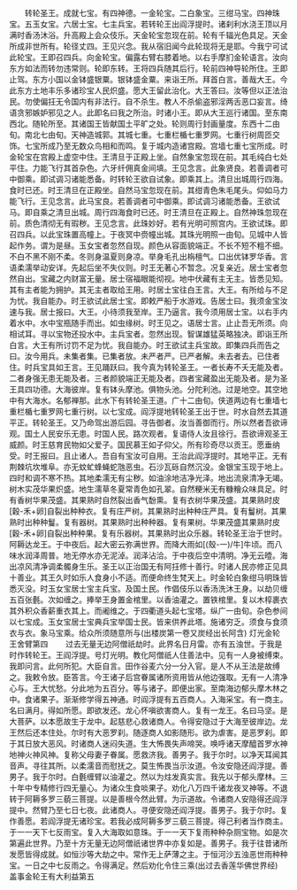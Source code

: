 <!-- { "loadSidebar": true } -->
　　转轮圣王。成就七宝。有四神德。一金轮宝。二白象宝。三绀马宝。四神珠宝。五玉女宝。六居士宝。七主兵宝。若转轮王出阎浮提时。诸刹利水浇王顶以月满时香汤沐浴。升高殿上会众伎乐。天金轮宝忽现在前。轮有千辐光色具足。天金所成非世所有。轮径丈四。王见兴念。我从宿旧闻今此轮现将无是耶。今我宁可试此轮宝。王即召四兵。向金轮宝。偏露右臂右膝着地。以右手摩扪金轮语言。汝向东方如法而转勿违常则。轮即东转。王将四兵随其后行。轮前四神导轮所住。王即止驾。东方小国以金钵盛银粟。银钵盛金粟。来诣王所。拜首白言。善哉大王。今此东方土地丰乐多诸珍宝人民炽盛。愿大王留此治化。大王答曰。汝等但以正法治民。勿使偏抂无令国内有非法行。自不杀生。教人不杀偷盗邪淫两舌恶口妄言。绮语贪邪嫉妒邪见之人。此即名曰我之所治。时诸小王。即从大王巡行诸国。至东南西北。随轮所至。其诸国王皆献国土平旷之处。轮则周行封画量度。东西十二由旬。南北七由旬。天神造城郭。其城七重。七重栏楯七重罗网。七重行树周匝交饰。七宝所成乃至无数众鸟相和而鸣。复于城内造诸宫殿。宫墙七重七宝所成。时金轮宝在宫殿上虚空中住。王清旦于正殿上坐。自然象宝忽现在前。其毛纯白七处平住。力能飞行其首杂色。六牙纤佣真金间填。王见念言。此象贤良。若善调者可中御乘。即试调习诸能悉备。时转轮王欲自试象。即乘其上。清旦出城周行四海。食时已还。时王清旦在正殿坐。自然马宝忽现在前。其绀青色朱毛尾头。仰如马力能飞行。王见念言。此马宝良。若善调者可中御乘。即试调习诸能悉备。王欲试马。即自乘之清旦出城。周行四海食时已还。时王清旦在正殿上。自然神珠忽现在前。质色清彻无有瑕秽。王见念言。此珠妙好。若有光明可照宫内。王欲试珠。即召四兵。以此宝珠置高幢上。于夜冥中赍幢出城。其珠光明照一由旬。见城中人皆起作务。谓为是昼。玉女宝者忽然自现。颜色从容面貌端正。不长不短不粗不细。不白不黑不刚不柔。冬则身温夏则身凉。举身毛孔出栴檀气。口出优钵罗华香。言语柔濡举动安详。先起后坐不失仪则。时王无著心不暂念。况复亲近。居士宝者忽然自出。宝藏之内财富无量。居士宿福眼能彻视。地中伏藏有主无主。皆悉见知。其有主者能为拥护。其无主者取给王用。时居士宝往白王言。大王。有所给与不足为忧。我自能办。时王欲试此居士宝。即敕严船于水游戏。告居士曰。我须金宝汝速与我。居士报曰。大王。小待须我至岸。王乃逼言。我今须用居士宝。以右手内着水中。水中宝瓶随手而出。如虫缘树。时王见之。语居士言。止止吾无所须。向相试耳。寻以宝物还投水中。主兵宝者。忽然出现。智谋雄猛英略独决。即诣王所白言。大王有所讨罚不足为忧。我自能办。时王欲试主兵宝故。即集四兵而告之曰。汝今用兵。未集者集。已集者放。未严者严。已严者解。未去者去。已住者住。时兵宝具如王言。王见踊跃曰。我今真为转轮圣王。一者长寿不夭无能及者。二者身强无患无能及者。三者颜貌端正无能及者。四者宝藏盈出无能及者。是为圣王具四功德。大海彼岸。复有钵头摩池。俱物头池。分陀利池。过是地空。其空地中有大海水。名郁禅那。此水下有转轮圣王道。广十二由旬。侠道两边有七重墙七重栏楯七重罗网七重行树。以七宝成。阎浮提地转轮圣王出于世。时水自然去其道平正。转轮圣王。又乃命驾出游后园。寻告御者。汝当善御而行。所以然者吾欲谛观。国土人民安乐无患。时国人民。路次观者。复语侍人汝且徐行。吾欲谛观圣王威颜。时王慈育民物如父爱子。国民慕王如子仰父。所有珍奇尽以贡王。愿垂纳受。时王报曰。且止诸人。吾自有宝汝可自用。王治此阎浮提时。其地平正。无有荆棘坑坎堆阜。亦无蚊虻蜂蝇蛇虺恶虫。石沙瓦砾自然沉没。金银宝玉现于地上。四时和调不寒不热。其地柔濡无有尘秽。如油涂地洁净光泽。地出流泉清净无竭。树木实茂华果炽盛。地生濡草冬夏常青色如孔翠。自然粳米无有糠糩众味具足。时有香树华果茂盛。其果熟时自然裂出香气馚熏。复有衣树华果茂盛。其果熟时皮[穀-禾+卵]自裂出种种衣。复有庄严树。其果熟时出种种庄严具。复有鬘树。其果熟时出种种鬘。复有器树。其果熟时出种种器。复有果树。华果茂盛其果熟时皮[穀-禾+卵]自裂出种种果。复有乐器树。其果熟时出众乐器。转轮圣王治于世时。阿耨达龙王。于中夜后。起大密云弥满世界。而降大雨如[(殼-一)/牛]牛顷。而八味水润泽周普。地无停水亦无泥淖。润泽沾洽。于中夜后空中清明。净无云曀。海出凉风清净调柔髑身生乐。圣王以正治国无有阿抂修十善行。时诸人民亦修正见具十善业。其王久时如乐人食身小不适。而便命终生梵天上。时金轮白象绀马明珠皆悉灭没。时玉女宝居士宝主兵宝。及国土民。作倡伎乐以香汤洗沐王身。以劫贝缠五百张氎。次如缠之。捧举王身置金棺里。以香油灌之。置铁棺里。复以木椁裹衣其外积众香薪重衣其上。而阇维之。于四衢道头起七宝塔。纵广一由旬。杂色参间以七宝成。玉女宝居士宝典兵宝举国士民。皆来供养此塔。施诸穷乏。须食与食须衣与衣。象马宝乘。给众所须随意所与(出楼炭第一卷又炭经出长阿含)
灯光金轮王舍臂第四
　　过去无量无边阿僧祇劫时。此界名日月雷。亦有五浊世。于我是时作转轮王。王阎浮提。号灯光明。教化阿僧祇人住善法中。见有一人身被缚束。我即问言。此何所犯。大臣自言。田作谷麦六分一分入官。是人不从王法是故缚之。我敕令放。臣答言。今王诸子后宫眷属诸所资用皆从他边强取。无有一人清净心与。王大忧愁。分此地为五百分。等与诸子。即便出家。至南海边郁头摩木林之中。食诸果子。渐渐修学得五神通。时阎浮提有五百商人。入海采宝。有一商主。名曰满月。得如所愿。即欲发还。龙心怀嗔欲害商人。复有一龙王。名曰马坚。是大菩萨。以本愿故生于龙中。起慈悲心救诸商人。令得安隐过于大海至彼岸边。龙王然后还本住处。尔时有大恶罗刹。随逐商人如影随形。欲为虐害。是恶罗刹。即于其日放大恶风。时诸商人迷闷失道。生大怖畏失声啼哭。唤呼诸天摩醯首罗水神地神火神风神。复称父母妻子眷属。愿救济我。善男子。我于尔时。以净天耳闻其音声。寻往其所。以柔濡音而慰抚之。莫生怖畏当示汝道。令汝安隐还阎浮提。善男子。我于尔时。白氎缠臂以油灌之。然以为炷发真实言。我先以于郁头摩林。三十年中专精修行四无量心。为诸众生食啖果子。劝化八万四千诸龙夜叉神等。不退转于阿耨多罗三藐三菩提。以是善根今然此臂。为示道故。令诸商人安隐得还阎浮提中。然臂乃至七日七夜。此诸商人。寻便安隐还阎浮提。善男子。我于尔时。复作善愿。若阎浮提无诸珍宝。若我必成阿耨多罗三藐三菩提。得己利者当作商主。于一一天下七反雨宝。复入大海取如意珠。于一一天下复雨种种杂厕宝物。如是次第遍此世界。乃至十方无量无边阿僧祇诸世界中亦复如是。善男子。我于往昔诸所发愿皆得成就。如恒沙等大劫之中。常作无上萨薄之主。于恒河沙五浊恶世雨种种宝。一日之中七反雨之。令得满足。然后劝化令住三乘(出过去香莲华佛世界经)
盖事金轮王有大利益第五
